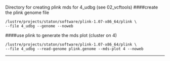 Directory for creating plink mds for 4_udbg (see 02_vcftools)
####create the plink genome file
```
/lustre/projects/staton/software/plink-1.07-x86_64/plink \
--file 4_udbg --genome --noweb
```
####use plink to generate the mds plot (cluster on 4)
```
/lustre/projects/staton/software/plink-1.07-x86_64/plink \
--file 4_udbg --read-genome plink.genome --mds-plot 4 --noweb
```
---
